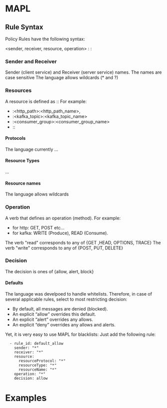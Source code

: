 # MAPL

## Rule Syntax

Policy Rules have the following syntax:

<sender, receiver, resource, operation> : <conditions> : <rule type>

### Sender and Receiver
Sender (client service) and Receiver (server service) names.
The names are case sensitive
The language allows wildcards (* and ?)

### Resources
A resource is defined as <protocol>:<resource-type>:<resource-name>
For example:
- <HTTP>:<http_path>:<http_path_name>,
- <kafka>:<kafka_topic>:<kafka_topic_name>
- <kafka>:<consumer_group>:<consumer_group_name>
- <TCP>:<port>:<port number>

#### Protocols
The language currently ...

#### Resource Types
...

#### Resource names
The language allows wildcards

### Operation
A verb that defines an operation (method).
For example:
- for http: GET, POST etc…
- for kafka: WRITE (Produce), READ (Consume).

The verb "read" corresponds to any of {GET ,HEAD, OPTIONS, TRACE}
The verb "write" corresponds to any of {POST, PUT, DELETE}

### Decision

The decision is ones of {allow, alert, block}

#### Defaults

The language was develpoed to handle whitelists.
Therefore, in case of several applicable rules, select to most restricting decision:
- By default, all messages are denied (blocked).
- An explicit “allow” overrides this default.
- An explicit “alert” overrides any allows.
- An explicit “deny” overrides any allows and alerts.

Yet, it is very easy to use MAPL for blacklists:
Just add the following rule:

```
  - rule_id: default_allow
    sender: "*"
    receiver: "*"
    resource:
      resourceProtocol: "*"
      resourceType: "*"
      resourceName: "*"
    operation: "*"
    decision: allow
```
    
# Examples